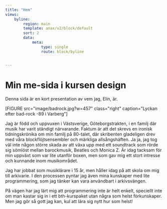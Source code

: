 ```yaml
---
title: "Hem"
views:
    byline:
        region: main
        template: anax/v2/block/default
        sort: 2
        data:
            meta:
                type: single
                route: block/byline


---
```

Min me-sida i kursen design
=========================

Denna sida är en kort presentation av vem jag, Elin, är.

[FIGURE src="image/badrock.jpg?w=457" class="right" caption="Lyckan efter bad-rock -89 i Varberg"]

Jag är född och uppvuxen i Västsverige, Göteborgstrakten, i en familj där musik har varit ständigt närvarande. Faktum är att det skrevs en ironisk tidningskrönika om min familj på 80-talet, där skribenten gladeligen drev med våra blockflöjtsensembler och märkliga allsångshäften. Ja ja, jag tog väl inte någon större skada av att växa upp med ett soundtrack som rörde sig sömlöst mellan barockmusik, Beatles och Monica Z. Är idag tacksam för min uppväxt som var lite utanför boxen, men som gav mig ett stort intresse och kunnande inom musikområdet.

Jag har jobbat som musiklärare i 15 år, men håller idag på att skola om mig till arkivarie. I den processen pyntar jag även mina kunskaper med lite programmering, som jag tänker kan vara användbart i arkivsvängen.

På vägen har jag lärt mig att programmering inte är helt enkelt, speciellt inte om man kastar sig in i ett bth-kurspaket utan några som helst förkunskaper. Men jag gör så gott jag kan, kul att lära sig nytt hur som helst!
